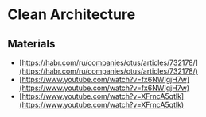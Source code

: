 # Clean Architecture

## Materials

* [https://habr.com/ru/companies/otus/articles/732178/](https://habr.com/ru/companies/otus/articles/732178/)
* [https://www.youtube.com/watch?v=fx6NWIgjH7w](https://www.youtube.com/watch?v=fx6NWIgjH7w)
* [https://www.youtube.com/watch?v=XFrncA5qtlk](https://www.youtube.com/watch?v=XFrncA5qtlk)
